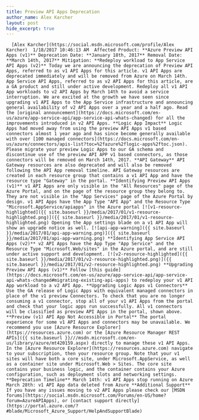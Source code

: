 ```yaml
---
title: Preview API Apps Deprecation
author_name: Alex Karcher
layout: post
hide_excerpt: true
---
```

      [Alex Karcher](https://social.msdn.microsoft.com/profile/Alex Karcher)  1/18/2017 10:46:13 AM  Affected Product: **Azure Preview API Apps (v1)** Deprecation Date: **January 18th, 2017** Removal Date: **March 14th, 2017** Mitigation: **Redeploy workload to App Service API Apps (v2)** Today we are announcing the deprecation of Preview API Apps, referred to as v1 API Apps for this article. v1 API Apps are deprecated immediately and will be removed from Azure on March 14th. App Service API Apps, referred to as v2 API Apps for this article, are a GA product and still under active development. Redeploy all v1 API App workloads to v2 API Apps by March 14th to avoid a service interruption. We are excited at the growth we have seen since upgrading v1 API Apps to the App Service infrastructure and announcing general availability of v2 API Apps over a year and a half ago. Read the [original announcement](https://docs.microsoft.com/en-us/azure/app-service-api/app-service-api-whats-changed) for all the improvements introduced in v2 API Apps. **Logic App Impact** Logic Apps had moved away from using the preview API Apps v1 based connectors almost 1 year ago and has since become generally available with over [100 managed connectors](https://docs.microsoft.com/en-us/azure/connectors/apis-list?toc=%2fazure%2flogic-apps%2ftoc.json). Please migrate your preview Logic Apps to our GA schema and discontinue use of the preview API APP v1 based connectors, as those connectors will be removed on March 14th, 2017. **API Gateway** API Gateway resources are also deprecated and will also be removed following the API App removal timeline. API Gateway resources are created in each resource group that contains a v1 API App and have the resource type "Gateway" in the portal. **Identifying Preview API Apps (v1)** v1 API Apps are only visible in the "All Resources" page of the Azure Portal, and on the page of the resource group they belong to. They are not visible in the "App Services" page of the Azure Portal by design. v1 API Apps have the App Type "API App" and the Resource Type "Microsoft.AppService/apiapps" in the Azure portal [![v1-resource-highlighted]({{ site.baseurl }}/media/2017/01/v1-resource-highlighted.png)]({{ site.baseurl }}/media/2017/01/v1-resource-highlighted.png) Opening the App settings blade on a v1 API App will show an upgrade notice as well. [![api-app-warning]({{ site.baseurl }}/media/2017/01/api-app-warning.png)]({{ site.baseurl }}/media/2017/01/api-app-warning.png) **Identifying App Service API Apps (v2)** v2 API Apps have the App Type "App Service" and the Resource Type "Microsoft.Web/sites" in the Azure portal, and are still under active support and development. [![v2-resource-highlighted]({{ site.baseurl }}/media/2017/01/v2-resource-highlighted.png)]({{ site.baseurl }}/media/2017/01/v2-resource-highlighted.png) **Upgrading Preview API Apps (v1)** Follow [this guide](https://docs.microsoft.com/en-us/azure/app-service-api/app-service-api-whats-changed#migrating-existing-api-apps) to redeploy your v1 API App workload to a v2 API App. **Upgrading Logic Apps v1 Connectors** Use the GA release of Logic Apps with equivalent managed connectors in place of the v1 preview Connectors. To check that you are no longer consuming a v1 connector, stop all of your v1 API Apps from the portal and check that your logic apps run successfully. All v1 connectors will be classified as preview API Apps in the portal, shown above. **Preview (v1) API App Not Accessible in Portal** The portal experience for some v1 API Apps and connectors may be unavailable. We recommend you use [Azure Resource Explorer](https://resources.azure.com) or the [Azure Resource Manager REST APIs]({{ site.baseurl }}///msdn.microsoft.com/en-us/library/azure/mt420159.aspx) directly to manage these v1 API Apps. In the [Azure Resource Explorer](https://resources.azure.com) navigate to your subscription, then your resource group. Note that your v1 sites will have both a core site, under Microsoft.AppService, as well as a container site under Microsoft.Web > Sites. The core site contains your business logic, and the container contains your Azure configuration, such as deployment slots and networking settings. **Deprecation Timeline** March 14th: v1 API Apps stop running on Azure March 28th: v1 API App data deleted from Azure **Additional Support** If you have any issues moving to v2 API Apps please check our [MSDN forums](https://social.msdn.microsoft.com/Forums/en-US/home?forum=AzureAPIApps), or [contact support directly](https://portal.azure.com/?#blade/Microsoft_Azure_Support/HelpAndSupportBlade)     